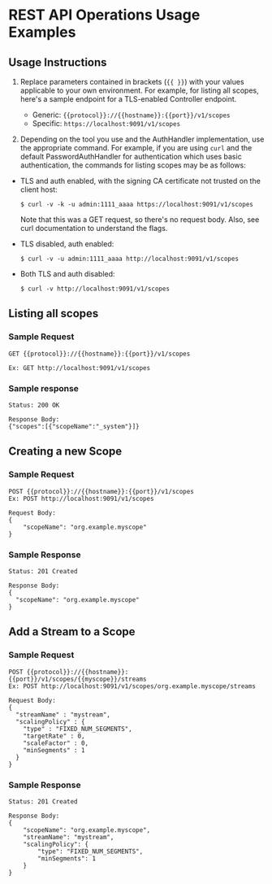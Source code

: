 # REST API Operations Usage Examples

## Usage Instructions

1. Replace parameters contained in brackets (`{{ }}`) with your values applicable to your own environment. For example, for listing all scopes, here's a sample endpoint for a TLS-enabled Controller endpoint.  
   * Generic: `{{protocol}}://{{hostname}}:{{port}}/v1/scopes`
   * Specific: `https://localhost:9091/v1/scopes`

2. Depending on the tool you use and the AuthHandler implementation, use the appropriate command. For example, if you are using `curl` and the default PasswordAuthHandler for authentication which uses basic authentication, the commands for listing scopes may be as follows:

  * TLS and auth enabled, with the signing CA certificate not trusted on the client host: 
    
    ```
    $ curl -v -k -u admin:1111_aaaa https://localhost:9091/v1/scopes
    ```
    Note that this was a GET request, so there's no request body. Also, see curl documentation to understand the flags. 
    
  * TLS disabled, auth enabled: 
    
    ```
    $ curl -v -u admin:1111_aaaa http://localhost:9091/v1/scopes
    ```
    
  * Both TLS and auth disabled:
  
    ```
    $ curl -v http://localhost:9091/v1/scopes
    ```

## Listing all scopes

### Sample Request

```
GET {{protocol}}://{{hostname}}:{{port}}/v1/scopes

Ex: GET http://localhost:9091/v1/scopes
```

### Sample response

```
Status: 200 OK

Response Body: 
{"scopes":[{"scopeName":"_system"}]}
```

## Creating a new Scope

### Sample Request

```
POST {{protocol}}://{{hostname}}:{{port}}/v1/scopes
Ex: POST http://localhost:9091/v1/scopes

Request Body:
{
    "scopeName": "org.example.myscope"
}
```

### Sample Response

```
Status: 201 Created

Response Body:
{
  "scopeName": "org.example.myscope"
}
```

## Add a Stream to a Scope

### Sample Request

```
POST {{protocol}}://{{hostname}}:{{port}}/v1/scopes/{{myscope}}/streams
Ex: POST http://localhost:9091/v1/scopes/org.example.myscope/streams

Request Body:
{
  "streamName" : "mystream",
  "scalingPolicy" : {
    "type" : "FIXED_NUM_SEGMENTS",
    "targetRate" : 0,
    "scaleFactor" : 0,
    "minSegments" : 1
  }
}
```

### Sample Response

```
Status: 201 Created

Response Body:
{
    "scopeName": "org.example.myscope",
    "streamName": "mystream",
    "scalingPolicy": {
        "type": "FIXED_NUM_SEGMENTS",
        "minSegments": 1
    }
}

```



